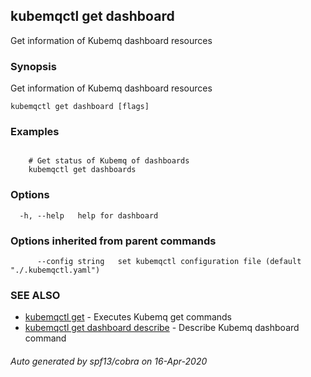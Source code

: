 ## kubemqctl get dashboard

Get information of Kubemq dashboard resources

### Synopsis

Get information of Kubemq dashboard resources

```
kubemqctl get dashboard [flags]
```

### Examples

```

	# Get status of Kubemq of dashboards
	kubemqctl get dashboards

```

### Options

```
  -h, --help   help for dashboard
```

### Options inherited from parent commands

```
      --config string   set kubemqctl configuration file (default "./.kubemqctl.yaml")
```

### SEE ALSO

* [kubemqctl get](kubemqctl_get.md)	 - Executes Kubemq get commands
* [kubemqctl get dashboard describe](kubemqctl_get_dashboard_describe.md)	 - Describe Kubemq dashboard command

###### Auto generated by spf13/cobra on 16-Apr-2020
